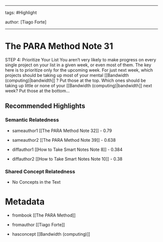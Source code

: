 




---

tags: #Highlight

author: [Tiago Forte]

---
# The PARA Method Note 31




STEP 4: Prioritize Your List You aren’t very likely to make progress on every single project on your list in a given week, or even most of them. The key here is to prioritize only for the upcoming week. For just next week, which projects should be taking up most of your mental  [[Bandwidth (computing)|bandwidth]] ? Put those at the top. Which ones should be taking up little or none of your  [[Bandwidth (computing)|bandwidth]]  next week? Put those at the bottom…


## Recommended Highlights

### Semantic Relatedness


- sameauthor1 [[The PARA Method Note 32]] - 0.79

- sameauthor2 [[The PARA Method Note 39]] - 0.638

- diffauthor1 [[How to Take Smart Notes Note 8]] - 0.384

- diffauthor2 [[How to Take Smart Notes Note 10]] - 0.38
### Shared Concept Relatedness


- No Concepts in the Text
# Metadata


- frombook [[The PARA Method]]

- fromauthor [[Tiago Forte]]

- hasconcept [[Bandwidth (computing)]]